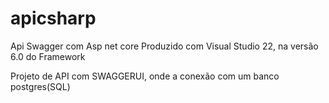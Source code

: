 # apicsharp
Api Swagger com Asp net core
Produzido com Visual Studio 22, na versão 6.0 do Framework 

Projeto de API com SWAGGERUI, onde a conexão com um banco postgres(SQL)
